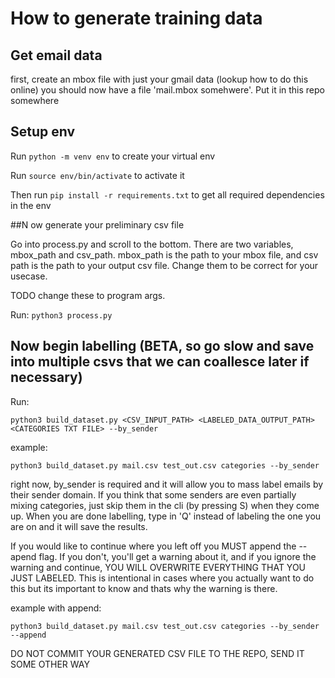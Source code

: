 # How to generate training data

## Get email data

first, create an mbox file with just your gmail data (lookup how to do this online) you should now have a file 'mail.mbox somehwere'. Put
it in this repo somewhere

## Setup env

Run `python -m venv env` to create your virtual env

Run `source env/bin/activate` to activate it

Then run `pip install -r requirements.txt` to get all required dependencies in the env

##N ow generate your preliminary csv file

Go into process.py and scroll to the bottom.
There are two variables, mbox_path and csv_path. mbox_path is the path to your
mbox file, and csv path is the path to your output csv file. Change them to be correct for your usecase.

TODO change these to program args. 

Run:
`python3 process.py` 

## Now begin labelling (BETA, so go slow and save into multiple csvs that we can coallesce later if necessary)

Run:

`python3 build_dataset.py <CSV_INPUT_PATH> <LABELED_DATA_OUTPUT_PATH> <CATEGORIES TXT FILE> --by_sender`

example:

`python3 build_dataset.py mail.csv test_out.csv categories --by_sender`


right now, by_sender is required and it will allow you to mass label emails by their sender domain. If you think that
some senders are even partially mixing categories, just skip them in the cli (by pressing S) when they come up. When you
are done labelling, type in 'Q' instead of labeling the one you are on and it will save the results.

If you would like to continue where you left off you MUST append the --apend flag. If you don't, you'll get a warning about it,
and if you ignore the warning and continue, YOU WILL OVERWRITE EVERYTHING THAT YOU JUST LABELED. This is intentional in cases where you
actually want to do this but its important to know and thats why the warning is there.

example with append:

`python3 build_dataset.py mail.csv test_out.csv categories --by_sender --append`

DO NOT COMMIT YOUR GENERATED CSV FILE TO THE REPO, SEND IT SOME OTHER WAY
